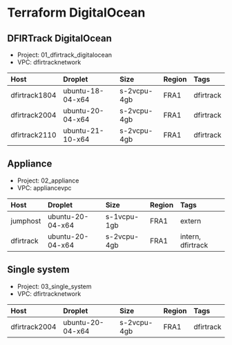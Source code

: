 # Terraform DigitalOcean

## DFIRTrack DigitalOcean

* Project: 01_dfirtrack_digitalocean
* VPC: dfirtracknetwork

| Host          | Droplet           | Size          | Region    | Tags                  |
|:--------------|:------------------|:--------------|:----------|:----------------------|
| dfirtrack1804 | ubuntu-18-04-x64  | s-2vcpu-4gb   | FRA1      | dfirtrack             |
| dfirtrack2004 | ubuntu-20-04-x64  | s-2vcpu-4gb   | FRA1      | dfirtrack             |
| dfirtrack2110 | ubuntu-21-10-x64  | s-2vcpu-4gb   | FRA1      | dfirtrack             |

## Appliance

* Project: 02_appliance
* VPC: appliancevpc

| Host          | Droplet           | Size          | Region    | Tags                  |
|:--------------|:------------------|:--------------|:----------|:----------------------|
| jumphost      | ubuntu-20-04-x64  | s-1vcpu-1gb   | FRA1      | extern                |
| dfirtrack     | ubuntu-20-04-x64  | s-2vcpu-4gb   | FRA1      | intern, dfirtrack     |

## Single system

* Project: 03_single_system
* VPC: dfirtracknetwork

| Host          | Droplet           | Size          | Region    | Tags                  |
|:--------------|:------------------|:--------------|:----------|:----------------------|
| dfirtrack2004 | ubuntu-20-04-x64  | s-2vcpu-4gb   | FRA1      | dfirtrack             |

